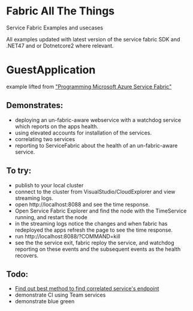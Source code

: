 # Fabric All The Things
Service Fabric Examples and usecases

All examples updated with latest version of the service fabric SDK and .NET47 and or Dotnetcore2 where relevant.

# GuestApplication
example lifted from ["Programming Microsoft Azure Service Fabric"](https://www.amazon.co.uk/Programming-Microsoft-Developer-Reference-Paperback/dp/1509301887)

## Demonstrates: 

* deploying an un-fabric-aware webservice with a watchdog service which reports on the apps health.
* using elevated accounts for installation of the services.
* correlating two services
* reporting to ServiceFabric about the health of an un-fabric-aware service.

## To try:

* publish to your local cluster
* connect to the cluster from VisualStudio/CloudExplorer and view streaming logs.
* open http://localhost:8088 and see the time response.
* Open Service Fabric Explorer and find the node with the TimeService running, and restart the node
* in the streaming logs notice the changes and when fabric has redeployed the apps refresh the page to see the time response.
* run http://localhost:8088/?COMMAND=kill 
* see the the service exit, fabric reploy the service, and watchdog reporting on these events and the subsequent events as the health recovers.

## Todo:

* [Find out best method to find correlated service's endpoint](https://stackoverflow.com/questions/46194850/locating-a-correlated-service)
* demonstrate CI using Team services
* demonstrate blue green
